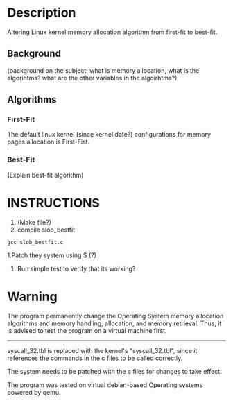 # Description
Altering Linux kernel memory allocation algorithm from first-fit to best-fit.

## Background 
(background on the subject: what is memory allocation, what is the algorihtms? what are the other variables in the algoirhtms?)

## Algorithms 
### First-Fit
The default linux kernel (since kernel date?) configurations for memory pages allocation is First-Fist.
### Best-Fit 
(Explain best-fit algorithm)


# INSTRUCTIONS
1. (Make file?)
1. compile slob_bestfit
```
gcc slob_bestfit.c
```
1.Patch they system using $ (?)

1. Run simple test to verify that its working?



# Warning
The program permanently change the Operating System memory allocation algorithms and memory handling, allocation, and memory retrieval. Thus, it is advised to test the program on a virtual machine first.

------------


syscall_32.tbl is replaced with the kernel's "syscall_32.tbl", since it references the commands in the c files to be called correctly.  

The system needs to be patched with the c files for changes to take effect.

The program was tested on virtual debian-based Operating systems powered by qemu. 

